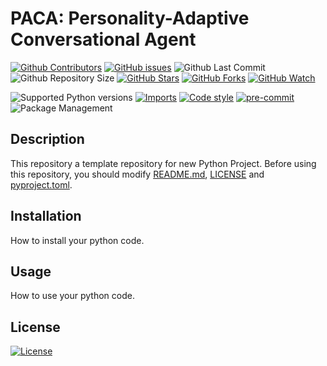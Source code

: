 # PACA: Personality-Adaptive Conversational Agent

[![Github Contributors](https://img.shields.io/github/contributors/byeongal/PACA)](https://github.com/badges/byeongal/PACA/contributors)
[![GitHub issues](https://img.shields.io/github/issues/byeongal/PACA.svg)](https://github.com/byeongal/PACA/issues)
![Github Last Commit](https://img.shields.io/github/last-commit/byeongal/PACA)
![Github Repository Size](https://img.shields.io/github/repo-size/byeongal/PACA)
[![GitHub Stars](https://img.shields.io/github/stars/byeongal/PACA.svg)](https://github.com/byeongal/PACA/stargazers)
[![GitHub Forks](https://img.shields.io/github/forks/byeongal/PACA.svg)](https://github.com/byeongal/PACA/network/members)
[![GitHub Watch](https://img.shields.io/github/watchers/byeongal/PACA.svg)](https://github.com/byeongal/PACA/watchers)

![Supported Python versions](https://img.shields.io/badge/python-3.8-brightgreen)
[![Imports](https://img.shields.io/badge/imports-isort-brightgreen)](https://pycqa.github.io/isort/)
[![Code style](https://img.shields.io/badge/code%20style-black-black)](https://black.readthedocs.io/en/stable/)
[![pre-commit](https://img.shields.io/badge/pre--commit-enabled-brightgreen?logo=pre-commit)](https://pre-commit.com/)
![Package Management](https://img.shields.io/badge/package%20management-poetry-blue)

## Description

This repository a template repository for new Python Project. Before using this repository, you should modify [README.md](./README.md), [LICENSE](./LICENSE) and [pyproject.toml](./pyproject.toml).

## Installation

How to install your python code.

## Usage

How to use your python code.

## License

[![License](https://img.shields.io/github/license/byeongal/PACA.svg)](./LICENSE)
